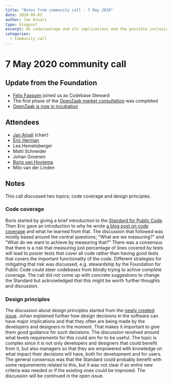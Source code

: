 ```yaml
---
title: "Notes from community call - 7 May 2020"
date: 2020-06-03
author: Jan Ainali
type: blogpost
excerpt: On codecoverage and its implications and the possible inclusion of design principles.
categories:
  - Community call
---
```


# 7 May 2020 community call

## Update from the Foundation

* [Felix Faassen](https://publiccode.net/team/felix-faassen.html) joined us as Codebase Steward
* The first phase of the [OpenZaak market consultation](https://github.com/open-zaak/open-zaak-market-consultation) was completed
* [OpenZaak is now in incubation](https://github.com/open-zaak/open-zaak/pull/565)

## Attendees

* [Jan Ainali](https://publiccode.net/team/jan-ainali.html) (chair)
* [Eric Herman](https://publiccode.net/team/eric-herman.html)
* Lea Hemetsberger
* Matti Schneider
* Johan Groenen
* [Boris van Hoytema](https://publiccode.net/team/boris-van-hoytema.html)
* Milo van der Linden

## Notes

This call discussed two topics; code coverage and design principles.

### Code coverage

Boris started by giving a brief introduction to the [Standard for Public Code](https://standard.publiccode.net/). Then Eric gave an introduction to why he wrote [a blog post on code coverage](https://opensource.com/article/20/4/testing-code-coverage) and what he learned from that. The discussion that followed was mostly based around the central questions; "What are we measuring?" and "What do we want to achieve by measuring that?" There was a consensus that there is a risk that measuring just percentage of lines covered by tests will lead to poorer tests that cover all code rather than having good tests that covers the important functionality of the code. Different strategies for mitigating that risk was discussed, e.g. stewardship by the Foundation for Public Code could steer codebases from blindly trying to achive complete coverage. The call did not come up with concrete suggestions to change the Standard but acknowledged that this might be worth further thoughts and discussion.

### Design principles

The discussion about design principles started from the [newly created issue](https://github.com/publiccodenet/standard/issues/315). Johan explained further how design decisions in the software can have major implications and that they often are being made by the developers and designers in the moment. That makes it important to give them good guidance for such decisions. The discussion revolved around what levels requirements for this could aim for to be useful. The topic is complex since it is not only developers and designers that could benefit from it, but also managers so that they are empowered with knowledge on what impact their decisions will have, both for development and for users. The general consensus was that the Standard could probably benefit with some requirements related to this, but it was not clear if an entire new criteria was needed or if the existing ones could be improved. The discussion will be continued in the open issue.
